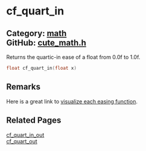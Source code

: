 [](../header.md ':include')

# cf_quart_in

Category: [math](/api_reference?id=math)  
GitHub: [cute_math.h](https://github.com/RandyGaul/cute_framework/blob/master/include/cute_math.h)  
---

Returns the quartic-in ease of a float from 0.0f to 1.0f.

```cpp
float cf_quart_in(float x)
```

## Remarks

Here is a great link to [visualize each easing function](https://easings.net/).

## Related Pages

[cf_quart_in_out](/math/cf_quart_in_out.md)  
[cf_quart_out](/math/cf_quart_out.md)  
